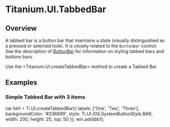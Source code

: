 # Titanium.UI.TabbedBar

<ProxySummary/>

## Overview

A tabbed bar is a button bar that
maintains a state (visually distinguished as a pressed or selected look).
It is closely related to the `ButtonBar` control. See the description of 
[ButtonBar](Titanium.UI.ButtonBar) for information on styling tabbed bars and buttons
bars.

Use the <Titanium.UI.createTabbedBar> method to create a Tabbed Bar.

## Examples

### Simple Tabbed Bar with 3 items

var bb1 = Ti.UI.createTabbedBar({
	labels: ['One', 'Two', 'Three'],
	backgroundColor: '#336699',
	style: Ti.UI.iOS.SystemButtonStyle.BAR,
	width: 200,
	height: 25,
	top: 50
});
win.add(bb1);

<ApiDocs/>
